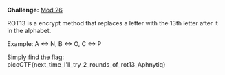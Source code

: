 **Challenge:** [Mod 26](https://play.picoctf.org/practice/challenge/144)

ROT13 is a encrypt method that replaces a letter with the 13th letter after it in the alphabet. 

Example: A <-> N, B <-> O, C <-> P

Simply find the flag: picoCTF{next_time_I'll_try_2_rounds_of_rot13_Aphnytiq}
